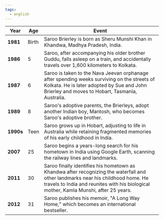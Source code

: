 ```yaml
---
tags:
  - english
---
```

| **Year**  | **Age** | **Event**                                                                                                                                                                                                                |
| --------- | ------- | ------------------------------------------------------------------------------------------------------------------------------------------------------------------------------------------------------------------------ |
| **1981**  | Birth   | Saroo Brierley is born as Sheru Munshi Khan in Khandwa, Madhya Pradesh, India.                                                                                                                                           |
| **1986**  | 5       | Saroo, after accompanying his older brother Guddu, falls asleep on a train, and accidentally travels over 1,600 kilometers to Kolkata.                                                                                   |
| **1987**  | 6       | Saroo is taken to the Nava Jeevan orphanage after spending weeks surviving on the streets of Kolkata. He is later adopted by Sue and John Brierley and moves to Hobart, Tasmania, Australia.                             |
| **1989**  | 8       | Saroo's adoptive parents, the Brierleys, adopt another Indian boy, Mantosh, who becomes Saroo's adoptive brother.                                                                                                        |
| **1990s** | Teen    | Saroo grows up in Hobart, adjusting to life in Australia while retaining fragmented memories of his early childhood in India.                                                                                            |
| **2007**  | 25      | Saroo begins a years-long search for his hometown in India using Google Earth, scanning the railway lines and landmarks.                                                                                                 |
| **2011**  | 30      | Saroo finally identifies his hometown as Khandwa after recognizing the waterfall and other landmarks near his childhood home. He travels to India and reunites with his biological mother, Kamla Munshi, after 25 years. |
| **2012**  | 31      | Saroo publishes his memoir, "A Long Way Home," which becomes an international bestseller.                                                                                                                                |